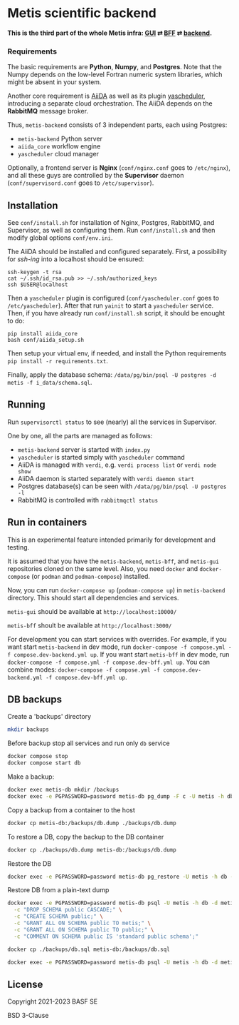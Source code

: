 # Metis scientific backend

**This is the third part of the whole Metis infra: [GUI](https://github.com/basf/metis-gui) &rlarr; [BFF](https://github.com/basf/metis-bff) &rlarr; [backend](https://github.com/basf/metis-backend).**

### Requirements

The basic requirements are **Python**, **Numpy**, and **Postgres**. Note that the Numpy depends on the low-level Fortran numeric system libraries, which might be absent in your system.

Another core requirement is [AiiDA](https://github.com/aiidateam/aiida-core) as well as its plugin [yascheduler](https://github.com/tilde-lab/yascheduler), introducing a separate cloud orchestration. The AiiDA depends on the **RabbitMQ** message broker.

Thus, `metis-backend` consists of 3 independent parts, each using Postgres:

- `metis-backend` Python server
- `aiida_core` workflow engine
- `yascheduler` cloud manager

Optionally, a frontend server is **Nginx** (`conf/nginx.conf` goes to `/etc/nginx`), and all these guys are controlled by the **Supervisor** daemon (`conf/supervisord.conf` goes to `/etc/supervisor`).

## Installation

See `conf/install.sh` for installation of Nginx, Postgres, RabbitMQ, and Supervisor, as well as configuring them. Run `conf/install.sh` and then modify global options `conf/env.ini`.

The AiiDA should be installed and configured separately. First, a possibility for _ssh-ing_ into a localhost should be ensured:

```shell
ssh-keygen -t rsa
cat ~/.ssh/id_rsa.pub >> ~/.ssh/authorized_keys
ssh $USER@localhost
```

Then a `yascheduler` plugin is configured (`conf/yascheduler.conf` goes to `/etc/yascheduler`). After that run `yainit` to start a `yascheduler` service. Then, if you have already run `conf/install.sh` script, it should be enought to do:

```shell
pip install aiida_core
bash conf/aiida_setup.sh
```

Then setup your virtual env, if needed, and install the Python requirements `pip install -r requirements.txt`.

Finally, apply the database schema: `/data/pg/bin/psql -U postgres -d metis -f i_data/schema.sql`.

## Running

Run `supervisorctl status` to see (nearly) all the services in Supervisor.

One by one, all the parts are managed as follows:

- `metis-backend` server is started with `index.py`
- `yascheduler` is started simply with `yascheduler` command
- AiiDA is managed with `verdi`, e.g. `verdi process list` or `verdi node show`
- AiiDA daemon is started separately with `verdi daemon start`
- Postgres database(s) can be seen with `/data/pg/bin/psql -U postgres -l`
- RabbitMQ is controlled with `rabbitmqctl status`

## Run in containers

This is an experimental feature intended primarily for development and testing.

It is assumed that you have the `metis-backend`, `metis-bff`, and `metis-gui`
repositories cloned on the same level. Also, you need `docker` and `docker-compose`
(or `podman` and `podman-compose`) installed.

Now, you can run `docker-compose up` (`podman-compose up`) in `metis-backend`
directory. This should start all dependencies and services.

`metis-gui` should be available at `http://localhost:10000/`

`metis-bff` shoult be available at `http://localhost:3000/`

For development you can start services with overrides. For example, if you want
start `metis-backend` in dev mode, run
`docker-compose -f compose.yml -f compose.dev-backend.yml up`.
If you want start `metis-bff` in dev mode, run
`docker-compose -f compose.yml -f compose.dev-bff.yml up`.
You can combine modes:
`docker-compose -f compose.yml -f compose.dev-backend.yml -f compose.dev-bff.yml up`.


## DB backups

Create a 'backups' directory
```bash
mkdir backups
```

Before backup stop all services and run only `db` service
```bash
docker compose stop
docker compose start db
```

Make a backup:
```bash
docker exec metis-db mkdir /backups
docker exec -e PGPASSWORD=password metis-db pg_dump -F c -U metis -h db -f /backups/db.dump metis
```

Copy a backup from a container to the host
```bash
docker cp metis-db:/backups/db.dump ./backups/db.dump
```

To restore a DB, copy the backup to the DB container
```bash
docker cp ./backups/db.dump metis-db:/backups/db.dump
```


Restore the DB
```bash
docker exec -e PGPASSWORD=password metis-db pg_restore -U metis -h db -c -d metis /backups/db.dump
```

Restore DB from a plain-text dump
```bash
docker exec -e PGPASSWORD=password metis-db psql -U metis -h db -d metis \
  -c "DROP SCHEMA public CASCADE;" \
  -c "CREATE SCHEMA public;" \
  -c "GRANT ALL ON SCHEMA public TO metis;" \
  -c "GRANT ALL ON SCHEMA public TO public;" \
  -c "COMMENT ON SCHEMA public IS 'standard public schema';"

docker cp ./backups/db.sql metis-db:/backups/db.sql

docker exec -e PGPASSWORD=password metis-db psql -U metis -h db -d metis -f /backups/db.sql
```

## License

Copyright 2021-2023 BASF SE

BSD 3-Clause
